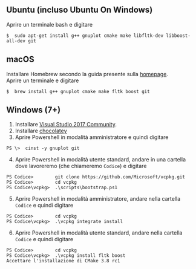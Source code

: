 ## Ubuntu (incluso Ubuntu On Windows)
Aprire un terminale bash e digitare  
```
$  sudo apt-get install g++ gnuplot cmake make libfltk-dev libboost-all-dev git
```


## macOS
Installare Homebrew secondo la guida presente sulla [homepage](https://brew.sh/index_it.html).  
Aprire un terminale e digitare  
```
$  brew install g++ gnuplot cmake make fltk boost git
```

## Windows (7+)
1) Installare [Visual Studio 2017 Community](http://visualstudio.com).  
2) Installare [chocolatey](http://chocolatey.org)
3) Aprire Powershell in modalità amministratore e quindi digitare
```
PS \>  cinst -y gnuplot git 
```
4) Aprire Powershell in modalità utente standard, andare in una cartella dove lavoreremo (che chiameremo `Codice`) e digitare
```
PS Codice>        git clone https://github.com/Microsoft/vcpkg.git
PS Codice>        cd vcpkg
PS Codice\vcpkg>  .\scripts\bootstrap.ps1 
```
5) Aprire Powershell in modalità amministratore, andare nella cartella `Codice` e quindi digitare
```
PS Codice>        cd vcpkg
PS Codice\vcpkg>  .\vcpkg integrate install
```
6) Aprire Powershell in modalità utente standard, andare nella cartella `Codice` e quindi digitare
```
PS Codice>        cd vcpkg
PS Codice\vcpkg>  .\vcpkg install fltk boost 
Accettare l'installazione di CMake 3.8 rc1
```


